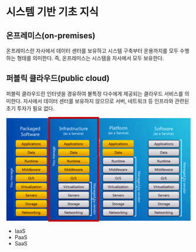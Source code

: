 # 시스템 기반 기초 지식

## 온프레미스(on-premises)

온프레미스란 자사에서 데이터 센터를 보유하고 시스템 구축부터 운용까지를 모두 수행하는 형태를 의미한다. 즉, 온프레미스는 시스템을 자사에서 모두 보유한다.

## 퍼블릭 클라우드(public cloud)

퍼블릭 클라우드란 인터넷을 경유하여 불특정 다수에게 제공되는 클라우드 서비스를 의미한다. 자사에서 데이터 센터를 보유하지 않으므로 서버, 네트워크 등 인프라와 관련된 초기 투자가 필요 없다.

![iaas](/images/iaas.png)

- IaaS
- PaaS
- SaaS
